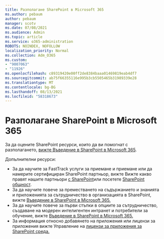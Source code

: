 ```yaml
---
title: Разполагане SharePoint в Microsoft 365
ms.author: pebaum
author: pebaum
manager: scotv
ms.date: 07/08/2021
ms.audience: Admin
ms.topic: article
ms.service: o365-administration
ROBOTS: NOINDEX, NOFOLLOW
localization_priority: Normal
ms.collection: Adm_O365
ms.custom:
- "9007063"
- "11926"
ms.openlocfilehash: c89319420e00ff2de8384baaa01469819eab4df7
ms.sourcegitcommit: ab75f66355116e995b3cb5505465b31989339e28
ms.translationtype: MT
ms.contentlocale: bg-BG
ms.lasthandoff: 08/13/2021
ms.locfileid: "58318673"
---
```

# <a name="deploy-sharepoint-in-microsoft-365"></a>Разполагане SharePoint в Microsoft 365

За да оцените SharePoint ресурси, които да ви помогнат с разполагането, [вижте Въведение в SharePoint в Microsoft 365](https://docs.microsoft.com/sharepoint/introduction). 

Допълнителни ресурси: 

- За да научите за FastTrack услуги за приемане и приемане или да намерите сертифициран SharePoint партньор, вижте Вижте какво правят нашите партньори [с SharePoint](https://docs.microsoft.com/microsoft-365/sharepoint/sharepoint-partners-sharepoint-support)или посетете [SharePoint общност](https://techcommunity.microsoft.com/t5/sharepoint/ct-p/SharePoint). 
- За да научите повече за преместването на съдържанието и знанията и приложенията за сътрудничество в организацията в SharePoint, вижте [Въведение в SharePoint в Microsoft 365.](https://docs.microsoft.com/sharepoint/introduction#migration) 
- За да научите повече за първи стъпки в опциите за сътрудничество, създаване на модерен интелигентен интранет и потребители за обучение, вижте [Въведение в SharePoint в Microsoft 365.](https://docs.microsoft.com/sharepoint/introduction#collaboration) 
- За информация относно добавянето на приложения или лицензи за приложения вижте Управление на [лицензи за приложения за SharePoint среда.](https://docs.microsoft.com/sharepoint/manage-app-licenses) 


